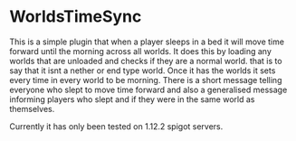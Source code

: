 # WorldsTimeSync

This is a simple plugin that when a player sleeps in a bed it will move time forward until the morning across all worlds.  It does this by loading any worlds that are unloaded and checks if they are a normal world. that is to say that it isnt a nether or end type world.  Once it has the worlds it sets every time in every world to be morning.  There is a short message telling everyone who slept to move time forward and also a generalised message informing players who slept and if they were in the same world as themselves.

Currently it has only been tested on 1.12.2 spigot servers.
